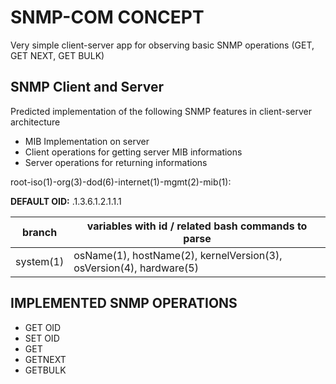 # SNMP-COM CONCEPT
Very simple client-server app for observing basic SNMP operations (GET, GET NEXT, GET BULK) 
 


## SNMP Client and Server
Predicted implementation of the following SNMP features in client-server architecture
- MIB Implementation on server
- Client operations for getting server MIB informations 
- Server operations for returning informations

root-iso(1)-org(3)-dod(6)-internet(1)-mgmt(2)-mib(1):

**DEFAULT OID:** .1.3.6.1.2.1.1.1

| branch |variables with id / related bash commands to parse|
| ------------- | ------------- |
| system(1)  | osName(1), hostName(2), kernelVersion(3), osVersion(4), hardware(5)  |

## IMPLEMENTED SNMP OPERATIONS
- GET OID
- SET OID
- GET
- GETNEXT
- GETBULK
